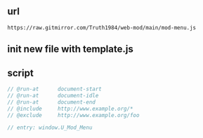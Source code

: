 ## url

```
https://raw.gitmirror.com/Truth1984/web-mod/main/mod-menu.js
```

## init new file with template.js

## script

```js
// @run-at      document-start
// @run-at      document-idle
// @run-at      document-end
// @include     http://www.example.org/*
// @exclude     http://www.example.org/foo

// entry: window.U_Mod_Menu
```
